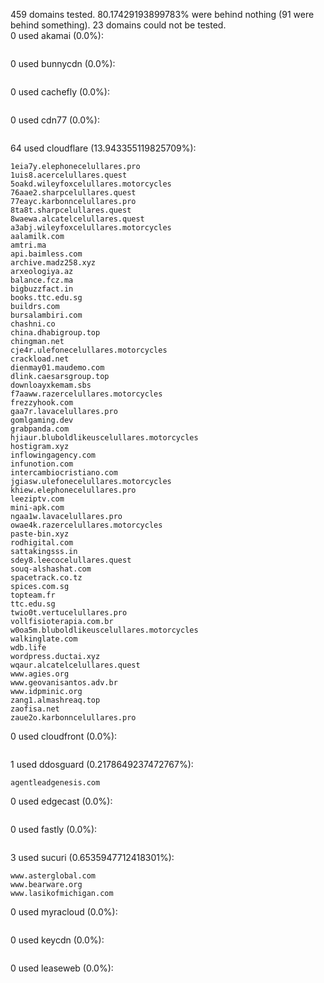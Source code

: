 459 domains tested. 80.17429193899783% were behind nothing (91 were behind something). 23 domains could not be tested.<br>
0 used akamai (0.0%):
```

```

0 used bunnycdn (0.0%):
```

```

0 used cachefly (0.0%):
```

```

0 used cdn77 (0.0%):
```

```

64 used cloudflare (13.943355119825709%):
```
1eia7y.elephonecelullares.pro
1uis8.acercelullares.quest
5oakd.wileyfoxcelullares.motorcycles
76aae2.sharpcelullares.quest
77eayc.karbonncelullares.pro
8ta8t.sharpcelullares.quest
8waewa.alcatelcelullares.quest
a3abj.wileyfoxcelullares.motorcycles
aalamilk.com
amtri.ma
api.baimless.com
archive.madz258.xyz
arxeologiya.az
balance.fcz.ma
bigbuzzfact.in
books.ttc.edu.sg
buildrs.com
bursalambiri.com
chashni.co
china.dhabigroup.top
chingman.net
cje4r.ulefonecelullares.motorcycles
crackload.net
dienmay01.maudemo.com
dlink.caesarsgroup.top
downloayxkemam.sbs
f7aaww.razercelullares.motorcycles
frezzyhook.com
gaa7r.lavacelullares.pro
gomlgaming.dev
grabpanda.com
hjiaur.bluboldlikeuscelullares.motorcycles
hostigram.xyz
inflowingagency.com
infunotion.com
intercambiocristiano.com
jgiasw.ulefonecelullares.motorcycles
khiew.elephonecelullares.pro
leeziptv.com
mini-apk.com
ngaa1w.lavacelullares.pro
owae4k.razercelullares.motorcycles
paste-bin.xyz
rodhigital.com
sattakingsss.in
sdey8.leecocelullares.quest
souq-alshashat.com
spacetrack.co.tz
spices.com.sg
topteam.fr
ttc.edu.sg
twio0t.vertucelullares.pro
vollfisioterapia.com.br
w0oa5m.bluboldlikeuscelullares.motorcycles
walkinglate.com
wdb.life
wordpress.ductai.xyz
wqaur.alcatelcelullares.quest
www.agies.org
www.geovanisantos.adv.br
www.idpminic.org
zang1.almashreaq.top
zaofisa.net
zaue2o.karbonncelullares.pro
```

0 used cloudfront (0.0%):
```

```

1 used ddosguard (0.2178649237472767%):
```
agentleadgenesis.com
```

0 used edgecast (0.0%):
```

```

0 used fastly (0.0%):
```

```

3 used sucuri (0.6535947712418301%):
```
www.asterglobal.com
www.bearware.org
www.lasikofmichigan.com
```

0 used myracloud (0.0%):
```

```

0 used keycdn (0.0%):
```

```

0 used leaseweb (0.0%):
```

```
